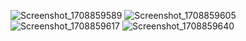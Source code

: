 ![Screenshot_1708859589](https://github.com/kalkadam777/Dodo-pizza-app/assets/119939566/ec9c5b07-a09b-48c9-814f-6a04850605d7)
![Screenshot_1708859605](https://github.com/kalkadam777/Dodo-pizza-app/assets/119939566/ca89d36f-6dc3-4a96-84e9-eacfccaa78c4)
![Screenshot_1708859617](https://github.com/kalkadam777/Dodo-pizza-app/assets/119939566/81d221f4-38b9-4de6-b176-0bd537da481a)
![Screenshot_1708859640](https://github.com/kalkadam777/Dodo-pizza-app/assets/119939566/b5f3d2f2-e906-4e0d-8e8f-7103bc3fa7a2)
